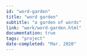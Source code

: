 ```yaml
---
id: "word-garden"
title: "word garden"
subtitle: "a garden of words"
link: "work/word-garden.html"
documentation: true
tags: "project"
date-completed: "Mar. 2020"
---
```

